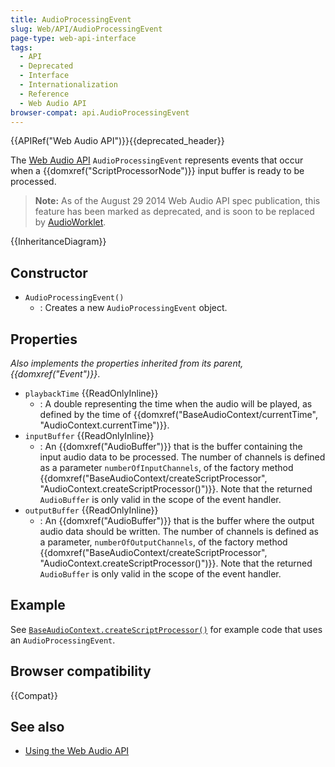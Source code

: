 ```yaml
---
title: AudioProcessingEvent
slug: Web/API/AudioProcessingEvent
page-type: web-api-interface
tags:
  - API
  - Deprecated
  - Interface
  - Internationalization
  - Reference
  - Web Audio API
browser-compat: api.AudioProcessingEvent
---
```

{{APIRef("Web Audio API")}}{{deprecated_header}}

The [Web Audio API](/en-US/docs/Web/API/Web_Audio_API) `AudioProcessingEvent` represents events that occur when a {{domxref("ScriptProcessorNode")}} input buffer is ready to be processed.

> **Note:** As of the August 29 2014 Web Audio API spec publication, this feature has been marked as deprecated, and is soon to be replaced by [AudioWorklet](https://webaudio.github.io/web-audio-api/#audioworklet).

{{InheritanceDiagram}}

## Constructor

- `AudioProcessingEvent()`
  - : Creates a new `AudioProcessingEvent` object.

## Properties

_Also implements the properties inherited from its parent, {{domxref("Event")}}_.

- `playbackTime` {{ReadOnlyInline}}
  - : A double representing the time when the audio will be played,
    as defined by the time of {{domxref("BaseAudioContext/currentTime", "AudioContext.currentTime")}}.
- `inputBuffer` {{ReadOnlyInline}}
  - : An {{domxref("AudioBuffer")}} that is the buffer containing the input audio data to be processed.
    The number of channels is defined as a parameter `numberOfInputChannels`,
    of the factory method {{domxref("BaseAudioContext/createScriptProcessor", "AudioContext.createScriptProcessor()")}}.
    Note that the returned <code>AudioBuffer</code> is only valid in the scope of the event handler.
- `outputBuffer` {{ReadOnlyInline}}
  - : An {{domxref("AudioBuffer")}} that is the buffer where the output audio data should be written.
    The number of channels is defined as a parameter, <code>numberOfOutputChannels</code>,
    of the factory method {{domxref("BaseAudioContext/createScriptProcessor", "AudioContext.createScriptProcessor()")}}.
    Note that the returned <code>AudioBuffer</code> is only valid in the scope of the event handler.

## Example

See [`BaseAudioContext.createScriptProcessor()`](/en-US/docs/Web/API/BaseAudioContext/createScriptProcessor#example) for example code that uses an `AudioProcessingEvent`.

## Browser compatibility

{{Compat}}

## See also

- [Using the Web Audio API](/en-US/docs/Web/API/Web_Audio_API/Using_Web_Audio_API)
